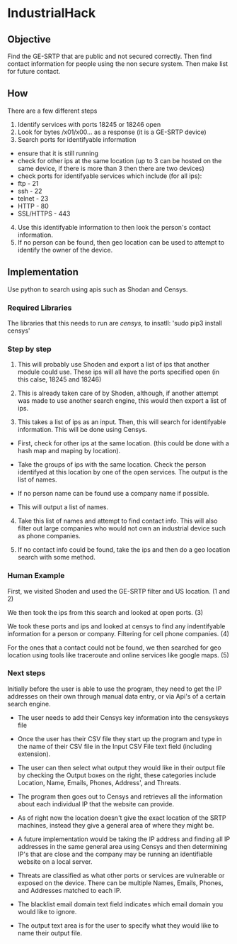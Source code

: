 # IndustrialHack

## Objective

Find the GE-SRTP that are public and not secured correctly. Then find contact 
information for people using the non secure system. Then make list for future 
contact.

## How

There are a few different steps

1. Identify services with ports 18245 or 18246 open
2. Look for bytes /x01/x00... as a response (it is a GE-SRTP device)
3. Search ports for identifyable information
  * ensure that it is still running
  * check for other ips at the same location (up to 3 can be hosted on the same 
  device, if there is more than 3 then there are two devices)
  * check ports for identifyable services which include (for all ips):
   * ftp - 21
   * ssh - 22
   * telnet - 23
   * HTTP - 80
   * SSL/HTTPS - 443
4. Use this identifyable information to then look the person's contact 
information.
5. If no person can be found, then geo location can be used to attempt to 
identify the owner of the device.

## Implementation

Use python to search using apis such as Shodan and Censys.

### Required Libraries

The libraries that this needs to run are *censys*, to insatll: 'sudo pip3 install
censys'

### Step by step

1. This will probably use Shoden and export a list of ips that another module 
could use. These ips will all have the ports specified open (in this calse, 18245 
and 18246)

2. This is already taken care of by Shoden, although, if another attempt was 
made to use another search engine, this would then export a list of ips.

3. This takes a list of ips as an input. Then, this will search for identifyable 
information. This will be done using Censys.

  - First, check for other ips at the same location. (this could be done with 
  a hash map and maping by location).
  
  - Take the groups of ips with the same location. Check the person identifyed 
  at this location by one of the open services. The output is the list of names.
  
  - If no person name can be found use a company name if possible.
  
  - This will output a list of names.
  
4. Take this list of names and attempt to find contact info. This will also 
filter out large companies who would not own an industrial device such as 
phone companies.

5. If no contact info could be found, take the ips and then do a geo location 
search with some method.

### Human Example

First, we visited Shoden and used the GE-SRTP filter and US location. (1 and 2)

We then took the ips from this search and looked at open ports. (3)

We took these ports and ips and looked at censys to find any indentifyable 
information for a person or company. Filtering for cell phone companies. (4)

For the ones that a contact could not be found, we then searched for geo 
location using tools like traceroute and online services like google maps. (5)

### Next steps

Initially before the user is able to use the program, they need to get the IP addresses
on their own through manual data entry, or via Api's of a certain search engine.  

- The user needs to add their Censys key information into the censyskeys file

- Once the user has their CSV file they start up the program and type in the name of their CSV file 
in the Input CSV File text field (including extension).  

- The user can then select what output they would like in their output file by checking the Output boxes on the right, 
these categories include Location, Name, Emails, Phones, Address', and Threats.  

- The program then goes out to Censys and retrieves all the information about each 
individual IP that the website can provide.

- As of right now the location doesn't give the exact location of the SRTP machines, instead they
give a general area of where they might be.  

- A future implementation would be taking the IP address and finding all IP addresses in the same general area using Censys
and then determining IP's that are close and the company may be running an identifiable website on a local server.

- Threats are classified as what other ports or services are vulnerable or exposed on the device.  There can be multiple Names, Emails, 
Phones, and Addresses matched to each IP.  

- The blacklist email domain text field indicates which email domain you would like to ignore.  

- The output text area is for the user to specify what they would like to name their output file.